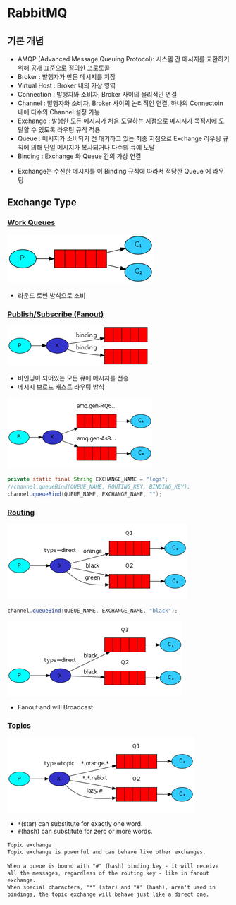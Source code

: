# RabbitMQ

## 기본 개념
- AMQP (Advanced Message Queuing Protocol): 시스템 간 메시지를 교환하기 위해 공개 표준으로 정의한 프로토콜
- Broker : 발행자가 만든 메시지를 저장
- Virtual Host : Broker 내의 가상 영역
- Connection : 발행자와 소비자, Broker 사이의 물리적인 연결
- Channel : 발행자와 소비자, Broker 사이의 논리적인 연결, 하나의 Connectoin 내에 다수의 Channel 설정 가능
- Exchange : 발행한 모든 메시지가 처음 도달하는 지점으로 메시지가 목적지에 도달할 수 있도록 라우팅 규칙 적용
- Queue : 메시지가 소비되기 전 대기하고 있는 최종 지점으로 Exchange 라우팅 규칙에 의해 단일 메시지가 복사되거나 다수의 큐에 도달
- Binding : Exchange 와 Queue 간의 가상 연결
* Exchange는 수신한 메시지를 이 Binding 규칙에 따라서 적당한 Queue 에 라우팅

## Exchange Type
### [Work Queues](https://www.rabbitmq.com/tutorials/tutorial-two-java.html)
![consumer-two](images/consumer-two.webp)
- 라운드 로빈 방식으로 소비

### [Publish/Subscribe (Fanout)](https://www.rabbitmq.com/tutorials/tutorial-three-java.html)
![bindings](images/bindings.webp)
- 바인딩이 되어있는 모든 큐에 메시지를 전송
- 메시지 브로드 캐스트 라우팅 방식

![bindings-overall](images/bindings-overall.webp)
```java
private static final String EXCHANGE_NAME = "logs";
//channel.queueBind(QUEUE_NAME, ROUTING_KEY, BINDING_KEY);
channel.queueBind(QUEUE_NAME, EXCHANGE_NAME, "");
```
  
### [Routing](https://www.rabbitmq.com/tutorials/tutorial-four-java.html)
![direct-exchange](images/direct-exchange.webp)
```java
channel.queueBind(QUEUE_NAME, EXCHANGE_NAME, "black");
```
![direct-exchange-multiple](images/direct-exchange-multiple.webp)
- Fanout and will Broadcast

### [Topics](https://www.rabbitmq.com/tutorials/tutorial-five-java.html)
![topics](images/topics.webp)
- `*`(star) can substitute for exactly one word.
- `#`(hash) can substitute for zero or more words.
```
Topic exchange
Topic exchange is powerful and can behave like other exchanges.

When a queue is bound with "#" (hash) binding key - it will receive all the messages, regardless of the routing key - like in fanout exchange.
When special characters, "*" (star) and "#" (hash), aren't used in bindings, the topic exchange will behave just like a direct one.
```
